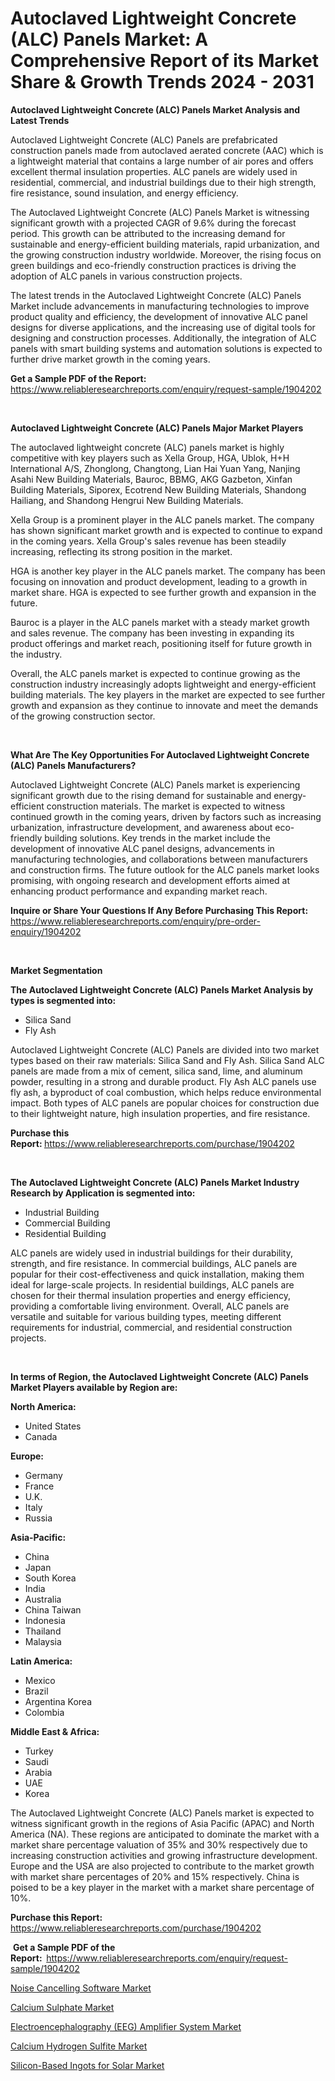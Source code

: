 <p><h1>Autoclaved Lightweight Concrete (ALC) Panels Market: A Comprehensive Report of its Market Share & Growth Trends 2024 - 2031</h1></p><p><strong>Autoclaved Lightweight Concrete (ALC) Panels Market Analysis and Latest Trends</strong></p>
<p><p>Autoclaved Lightweight Concrete (ALC) Panels are prefabricated construction panels made from autoclaved aerated concrete (AAC) which is a lightweight material that contains a large number of air pores and offers excellent thermal insulation properties. ALC panels are widely used in residential, commercial, and industrial buildings due to their high strength, fire resistance, sound insulation, and energy efficiency.</p><p>The Autoclaved Lightweight Concrete (ALC) Panels Market is witnessing significant growth with a projected CAGR of 9.6% during the forecast period. This growth can be attributed to the increasing demand for sustainable and energy-efficient building materials, rapid urbanization, and the growing construction industry worldwide. Moreover, the rising focus on green buildings and eco-friendly construction practices is driving the adoption of ALC panels in various construction projects.</p><p>The latest trends in the Autoclaved Lightweight Concrete (ALC) Panels Market include advancements in manufacturing technologies to improve product quality and efficiency, the development of innovative ALC panel designs for diverse applications, and the increasing use of digital tools for designing and construction processes. Additionally, the integration of ALC panels with smart building systems and automation solutions is expected to further drive market growth in the coming years.</p></p>
<p><strong>Get a Sample PDF of the Report:&nbsp;</strong> <a href="https://www.reliableresearchreports.com/enquiry/request-sample/1904202">https://www.reliableresearchreports.com/enquiry/request-sample/1904202</a></p>
<p>&nbsp;</p>
<p><strong>Autoclaved Lightweight Concrete (ALC) Panels Major Market Players</strong></p>
<p><p>The autoclaved lightweight concrete (ALC) panels market is highly competitive with key players such as Xella Group, HGA, Ublok, H+H International A/S, Zhonglong, Changtong, Lian Hai Yuan Yang, Nanjing Asahi New Building Materials, Bauroc, BBMG, AKG Gazbeton, Xinfan Building Materials, Siporex, Ecotrend New Building Materials, Shandong Hailiang, and Shandong Hengrui New Building Materials.</p><p>Xella Group is a prominent player in the ALC panels market. The company has shown significant market growth and is expected to continue to expand in the coming years. Xella Group's sales revenue has been steadily increasing, reflecting its strong position in the market.</p><p>HGA is another key player in the ALC panels market. The company has been focusing on innovation and product development, leading to a growth in market share. HGA is expected to see further growth and expansion in the future.</p><p>Bauroc is a player in the ALC panels market with a steady market growth and sales revenue. The company has been investing in expanding its product offerings and market reach, positioning itself for future growth in the industry.</p><p>Overall, the ALC panels market is expected to continue growing as the construction industry increasingly adopts lightweight and energy-efficient building materials. The key players in the market are expected to see further growth and expansion as they continue to innovate and meet the demands of the growing construction sector.</p></p>
<p>&nbsp;</p>
<p><strong>What Are The Key Opportunities For Autoclaved Lightweight Concrete (ALC) Panels Manufacturers?</strong></p>
<p><p>Autoclaved Lightweight Concrete (ALC) Panels market is experiencing significant growth due to the rising demand for sustainable and energy-efficient construction materials. The market is expected to witness continued growth in the coming years, driven by factors such as increasing urbanization, infrastructure development, and awareness about eco-friendly building solutions. Key trends in the market include the development of innovative ALC panel designs, advancements in manufacturing technologies, and collaborations between manufacturers and construction firms. The future outlook for the ALC panels market looks promising, with ongoing research and development efforts aimed at enhancing product performance and expanding market reach.</p></p>
<p><strong>Inquire or Share Your Questions If Any Before Purchasing This Report:</strong> <a href="https://www.reliableresearchreports.com/enquiry/pre-order-enquiry/1904202">https://www.reliableresearchreports.com/enquiry/pre-order-enquiry/1904202</a></p>
<p>&nbsp;</p>
<p><strong>Market Segmentation</strong></p>
<p><strong>The Autoclaved Lightweight Concrete (ALC) Panels Market Analysis by types is segmented into:</strong></p>
<p><ul><li>Silica Sand</li><li>Fly Ash</li></ul></p>
<p><p>Autoclaved Lightweight Concrete (ALC) Panels are divided into two market types based on their raw materials: Silica Sand and Fly Ash. Silica Sand ALC panels are made from a mix of cement, silica sand, lime, and aluminum powder, resulting in a strong and durable product. Fly Ash ALC panels use fly ash, a byproduct of coal combustion, which helps reduce environmental impact. Both types of ALC panels are popular choices for construction due to their lightweight nature, high insulation properties, and fire resistance.</p></p>
<p><strong>Purchase this Report:&nbsp;</strong><a href="https://www.reliableresearchreports.com/purchase/1904202">https://www.reliableresearchreports.com/purchase/1904202</a></p>
<p>&nbsp;</p>
<p><strong>The Autoclaved Lightweight Concrete (ALC) Panels Market Industry Research by Application is segmented into:</strong></p>
<p><ul><li>Industrial Building</li><li>Commercial Building</li><li>Residential Building</li></ul></p>
<p><p>ALC panels are widely used in industrial buildings for their durability, strength, and fire resistance. In commercial buildings, ALC panels are popular for their cost-effectiveness and quick installation, making them ideal for large-scale projects. In residential buildings, ALC panels are chosen for their thermal insulation properties and energy efficiency, providing a comfortable living environment. Overall, ALC panels are versatile and suitable for various building types, meeting different requirements for industrial, commercial, and residential construction projects.</p></p>
<p>&nbsp;</p>
<p><strong>In terms of Region, the Autoclaved Lightweight Concrete (ALC) Panels Market Players available by Region are:</strong></p>
<p>
    <p> <strong> North America: </strong>
        <ul>
            <li>United States</li>
            <li>Canada</li>
        </ul>
        </p> 
    <p> <strong> Europe: </strong>
        <ul>
            <li>Germany</li>
            <li>France</li>
            <li>U.K.</li>
            <li>Italy</li>
            <li>Russia</li>
        </ul>
        </p> 
    <p> <strong> Asia-Pacific: </strong>
        <ul>
            <li>China</li>
            <li>Japan</li>
            <li>South Korea</li>
            <li>India</li>
            <li>Australia</li>
            <li>China Taiwan</li>
            <li>Indonesia</li>
            <li>Thailand</li>
            <li>Malaysia</li>
        </ul>
        </p> 
    <p> <strong> Latin America: </strong>
        <ul>
            <li>Mexico</li>
            <li>Brazil</li>
            <li>Argentina Korea</li>
            <li>Colombia</li>
        </ul>
        </p> 
    <p> <strong> Middle East & Africa: </strong>
        <ul>
            <li>Turkey</li>
            <li>Saudi</li>
            <li>Arabia</li>
            <li>UAE</li>
            <li>Korea</li>
        </ul>
    </p>
    </p>
<p><p>The Autoclaved Lightweight Concrete (ALC) Panels market is expected to witness significant growth in the regions of Asia Pacific (APAC) and North America (NA). These regions are anticipated to dominate the market with a market share percentage valuation of 35% and 30% respectively due to increasing construction activities and growing infrastructure development. Europe and the USA are also projected to contribute to the market growth with market share percentages of 20% and 15% respectively. China is poised to be a key player in the market with a market share percentage of 10%.</p></p>
<p><strong>Purchase this Report: </strong><a href="https://www.reliableresearchreports.com/purchase/1904202">https://www.reliableresearchreports.com/purchase/1904202</a></p>
<p>&nbsp;<strong>Get a Sample PDF of the Report:&nbsp;&nbsp;</strong><a href="https://www.reliableresearchreports.com/enquiry/request-sample/1904202">https://www.reliableresearchreports.com/enquiry/request-sample/1904202</a></p>
<p><strong></strong></p>
<p><p><a href="https://github.com/nancykennedykellievqfqt2/Market-Research-Report-List-1/blob/main/noise-cancelling-software-market.md">Noise Cancelling Software Market</a></p><p><a href="https://view.publitas.com/reportprime-1/calcium-sulphate-market-insights-market-players-and-forecast-till-2031/">Calcium Sulphate Market</a></p><p><a href="https://five-trouble-98a.notion.site/Electroencephalography-EEG-Amplifier-System-Market-Research-Report-Forecasted-for-Period-from-2024-466b984770214f9899f8ae8607eec1ac">Electroencephalography (EEG) Amplifier System Market</a></p><p><a href="https://view.publitas.com/reportprime-1/calcium-hydrogen-sulfite-market-research-report-provides-thorough-industry-overview-which-offers-an-in-depth-analysis-of-product-trends-and-new-market-divisions/">Calcium Hydrogen Sulfite Market</a></p><p><a href="https://butternut-bug-553.notion.site/Silicon-Based-Ingots-for-Solar-Market-Size-Focuses-on-Market-Dynamics-In-Depth-Analysis-and-Future--775c2dad8d8e47d49c08dee8caeb9374">Silicon-Based Ingots for Solar Market</a></p></p>